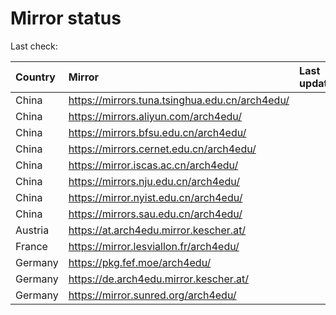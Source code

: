 <script src="./time.js"></script>
# Mirror status
Last check: <script type="text/javascript">localize(1704291407.9197261);</script>

|Country|Mirror|Last update|
|:------|:-----|:----------|
|China|https://mirrors.tuna.tsinghua.edu.cn/arch4edu/|<script type="text/javascript">localize(1704264208);</script>|
|China|https://mirrors.aliyun.com/arch4edu/|<script type="text/javascript">localize(1704264208);</script>|
|China|https://mirrors.bfsu.edu.cn/arch4edu/|<script type="text/javascript">localize(1704264208);</script>|
|China|https://mirrors.cernet.edu.cn/arch4edu/|<script type="text/javascript">localize(1704264208);</script>|
|China|https://mirror.iscas.ac.cn/arch4edu/|<script type="text/javascript">localize(1704264208);</script>|
|China|https://mirrors.nju.edu.cn/arch4edu/|<script type="text/javascript">localize(1704220486);</script>|
|China|https://mirror.nyist.edu.cn/arch4edu/|<script type="text/javascript">localize(1704264208);</script>|
|China|https://mirrors.sau.edu.cn/arch4edu/|<script type="text/javascript">localize(1704264208);</script>|
|Austria|https://at.arch4edu.mirror.kescher.at/|<script type="text/javascript">localize(1704264208);</script>|
|France|https://mirror.lesviallon.fr/arch4edu/|<script type="text/javascript">localize(1704264208);</script>|
|Germany|https://pkg.fef.moe/arch4edu/|<script type="text/javascript">localize(1704264208);</script>|
|Germany|https://de.arch4edu.mirror.kescher.at/|<script type="text/javascript">localize(1704264208);</script>|
|Germany|https://mirror.sunred.org/arch4edu/|<script type="text/javascript">localize(1704264208);</script>|

<script src="./tablefilter/tablefilter.js"></script>
<script src="./table.js"></script>